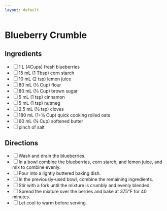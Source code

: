 ```yaml
---
layout: default
---
```


# Blueberry Crumble

<div class="ingredients">
<h2>Ingredients</h2>
    <ul class="ingredient-list">
        <li><label><input type="checkbox">1 L (4Cups) fresh blueberries</label></li>
        <li><label><input type="checkbox">15 mL (1 Tbsp) corn starch</label></li>
        <li><label><input type="checkbox">10 mL (2 tsp) lemon juice</label></li>
        <li><label><input type="checkbox">80 mL (⅓ Cup) flour</label></li>
        <li><label><input type="checkbox">80 mL (⅓ Cup) brown sugar</label></li>
        <li><label><input type="checkbox">5 mL (1 tsp) cinnamon</label></li>
        <li><label><input type="checkbox">5 mL (1 tsp) nutmeg</label></li>
        <li><label><input type="checkbox">2.5 mL (½ tsp) cloves</label></li>
        <li><label><input type="checkbox">180 mL (1+¼ Cup) quick cooking rolled oats</label></li>
        <li><label><input type="checkbox">60 mL (¼ Cup) softened butter</label></li>
        <li><label><input type="checkbox">pinch of salt</label></li>
    </ul>
</div>

<div class="directions">
<h2>Directions</h2>
    <ul class="direction-list">
        <li><label><input type="checkbox">Wash and drain the blueberries.</label></li>
        <li><label><input type="checkbox">In a bowl combine the blueberries, corn starch, and lemon juice, and mix to combine evenly.</label></li>
        <li><label><input type="checkbox">Pour into a lightly buttered baking dish.</label></li>
        <li><label><input type="checkbox">In the previously-used bowl, combine the remaining ingredients.</label></li>
        <li><label><input type="checkbox">Stir with a fork until the mixture is crumbly and evenly blended.</label></li>
        <li><label><input type="checkbox">Spread the mixture over the berries and bake at 375℉ for 40 minutes.</label></li>
        <li><label><input type="checkbox">Let cool to warm before serving.</label></li>
    </ul>
</div>
